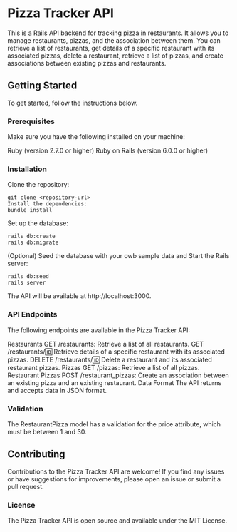 # Pizza Tracker API
This is a Rails API backend for tracking pizza in restaurants. It allows you to manage restaurants, pizzas, and the association between them. You can retrieve a list of restaurants, get details of a specific restaurant with its associated pizzas, delete a restaurant, retrieve a list of pizzas, and create associations between existing pizzas and restaurants.

## Getting Started
To get started, follow the instructions below.

### Prerequisites
Make sure you have the following installed on your machine:

Ruby (version 2.7.0 or higher)
Ruby on Rails (version 6.0.0 or higher)

### Installation
Clone the repository:

```
git clone <repository-url>
Install the dependencies:
bundle install
```

Set up the database:

```
rails db:create
rails db:migrate
```

(Optional) Seed the database with your owb sample data and Start the Rails server:
```
rails db:seed
rails server
```
The API will be available at http://localhost:3000.

### API Endpoints
The following endpoints are available in the Pizza Tracker API:

Restaurants
GET /restaurants: Retrieve a list of all restaurants.
GET /restaurants/:id: Retrieve details of a specific restaurant with its associated pizzas.
DELETE /restaurants/:id: Delete a restaurant and its associated restaurant pizzas.
Pizzas
GET /pizzas: Retrieve a list of all pizzas.
Restaurant Pizzas
POST /restaurant_pizzas: Create an association between an existing pizza and an existing restaurant.
Data Format
The API returns and accepts data in JSON format. 

### Validation
The RestaurantPizza model has a validation for the price attribute, which must be between 1 and 30.


## Contributing
Contributions to the Pizza Tracker API are welcome! If you find any issues or have suggestions for improvements, please open an issue or submit a pull request.

### License
The Pizza Tracker API is open source and available under the MIT License.

